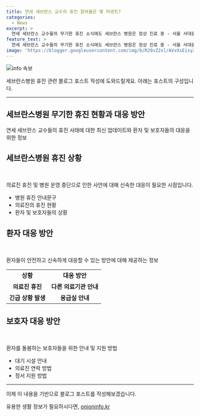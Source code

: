 ```yaml
---
title: 연세 세브란스 교수의 휴진 참여율은 몇 퍼센트?
categories:
  - News
excerpt: >
  연세 세브란스 교수들의 무기한 휴진 소식에도 세브란스 병원은 정상 진료 중 - 서울 서대문구 세브란스 병원, 27일 오전. 의료진의 활약이 빛을 발하고 있다. (150자)
feature_text: >
  연세 세브란스 교수들의 무기한 휴진 소식에도 세브란스 병원은 정상 진료 중 - 서울 서대문구 세브란스 병원, 27일 오전. 의료진의 활약이 빛을 발하고 있다. (150자)
image: 'https://blogger.googleusercontent.com/img/b/R29vZ2xl/AVvXsEixyZcFfHzMRdzZMjFBmAUKJYCLCGyLL1o632UiGVXcaFdKo_bkvkuCioo0uUKlGfBVcT3P84aROyZIXSBEx3Aw5nCQ3pTgDom1WDC4m8eifvWiAmWEEVb4x6G_l8C0QH225ldMjyaFvpxGEBGNO37VmDTDMHGhJPq73UglMfDca1-0aw/s1600/blogspot.png'
---
```


<p><img src="https://blogger.googleusercontent.com/img/b/R29vZ2xl/AVvXsEixyZcFfHzMRdzZMjFBmAUKJYCLCGyLL1o632UiGVXcaFdKo_bkvkuCioo0uUKlGfBVcT3P84aROyZIXSBEx3Aw5nCQ3pTgDom1WDC4m8eifvWiAmWEEVb4x6G_l8C0QH225ldMjyaFvpxGEBGNO37VmDTDMHGhJPq73UglMfDca1-0aw/s1600/blogspot.png" alt="info 속보" /></p>

<p>세브란스병원 휴진 관련 블로그 포스트 작성에 도와드릴게요. 아래는 포스트의 구성입니다.</p>

<hr />

<h2 data-ke-size="size26">세브란스병원 무기한 휴진 현황과 대응 방안</h2>

<p>연세 세브란스 교수들의 휴진 사태에 대한 최신 업데이트와 환자 및 보호자들의 대응을 위한 정보</p>

<h2 data-ke-size="size24">세브란스병원 휴진 상황</h2>

<p data-ke-size="size16">&nbsp;</p>

<p>의료진 휴진 및 병원 운영 중단으로 인한 사안에 대해 신속한 대응이 필요한 시점입니다.</p>

<ul>
  <li>병원 휴진 안내문구</li>
  <li>의료진의 휴진 현황</li>
  <li>환자 및 보호자들의 상황</li>
</ul>

<h2 data-ke-size="size24">환자 대응 방안</h2>

<p data-ke-size="size16">&nbsp;</p>

<p>환자들이 안전하고 신속하게 대응할 수 있는 방안에 대해 제공하는 정보</p>

<table>
  <tbody>
    <tr>
      <td style="text-align: center; height: 17px;"><b>상황</b></td>
      <td style="text-align: center; height: 17px;"><b>대응 방안</b></td>
    </tr>
    <tr>
      <td style="text-align: center; height: 17px;"><b>의료진 휴진</b></td>
      <td style="text-align: center; height: 17px;"><b>다른 의료기관 안내</b></td>
    </tr>
    <tr>
      <td style="text-align: center; height: 17px;"><b>긴급 상황 발생</b></td>
      <td style="text-align: center; height: 17px;"><b>응급실 안내</b></td>
    </tr>
  </tbody>
</table>

<h2 data-ke-size="size24">보호자 대응 방안</h2>

<p data-ke-size="size16">&nbsp;</p>

<p>환자를 돌봄하는 보호자들을 위한 안내 및 지원 방법</p>

<ul>
  <li>대기 시설 안내</li>
  <li>의료진 연락 방법</li>
  <li>정서 지원 방법</li>
</ul>

<hr />

<p>이제 이 내용을 기반으로 블로그 포스트를 작성해보겠습니다.</p>
유용한 생활 정보가 필요하시다면, <a href="https://onioninfo.kr" rel="dofollow">onioninfo.kr</a>



